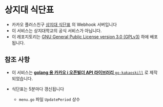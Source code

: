 # 상지대 식단표

- 카카오 플러스친구 [상지대 식단표](http://pf.kakao.com/_xbkxdyT) 의 Webhook 서버입니다
- 이 서비스는 상지대학교의 공식 서비스가 아닙니다.
- 이 레포지토리는 [GNU General Public License version 3.0 (GPLv3)](LICENSE.txt) 하에 배포됩니다.

## 참조 사항

- 이 서비스는 [**golang 용 카카오 i 오픈빌더 API 라이브러리** `go-kakaoskill`](https://github.com/RyuaNerin/go-kakaoskill) 로 제작되었습니다.

- 식단표는 5분마다 갱신됩니다
    - `menu.go` 파일 `UpdatePeriod` 상수